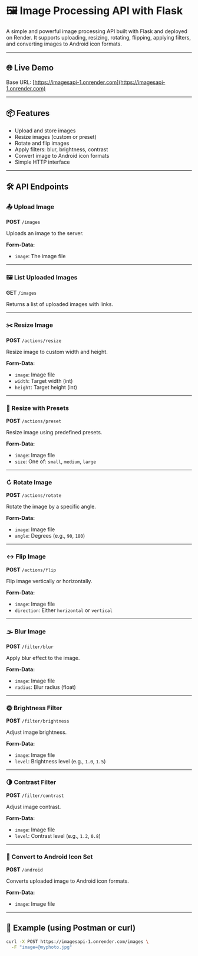 # 🖼️ Image Processing API with Flask

A simple and powerful image processing API built with Flask and deployed on Render. It supports uploading, resizing, rotating, flipping, applying filters, and converting images to Android icon formats.

---

## 🌐 Live Demo

Base URL: [https://imagesapi-1.onrender.com](https://imagesapi-1.onrender.com)

---

## 📦 Features

- Upload and store images
- Resize images (custom or preset)
- Rotate and flip images
- Apply filters: blur, brightness, contrast
- Convert image to Android icon formats
- Simple HTTP interface

---

## 🛠️ API Endpoints

### 📤 Upload Image

**POST** `/images`

Uploads an image to the server.

**Form-Data:**

- `image`: The image file

---

### 🖼️ List Uploaded Images

**GET** `/images`

Returns a list of uploaded images with links.

---

### ✂️ Resize Image

**POST** `/actions/resize`

Resize image to custom width and height.

**Form-Data:**

- `image`: Image file
- `width`: Target width (int)
- `height`: Target height (int)

---

### 📏 Resize with Presets

**POST** `/actions/preset`

Resize image using predefined presets.

**Form-Data:**

- `image`: Image file
- `size`: One of: `small`, `medium`, `large`

---

### ↻ Rotate Image

**POST** `/actions/rotate`

Rotate the image by a specific angle.

**Form-Data:**

- `image`: Image file
- `angle`: Degrees (e.g., `90`, `180`)

---

### ↔️ Flip Image

**POST** `/actions/flip`

Flip image vertically or horizontally.

**Form-Data:**

- `image`: Image file
- `direction`: Either `horizontal` or `vertical`

---

### 🌫️ Blur Image

**POST** `/filter/blur`

Apply blur effect to the image.

**Form-Data:**

- `image`: Image file
- `radius`: Blur radius (float)

---

### 🌞 Brightness Filter

**POST** `/filter/brightness`

Adjust image brightness.

**Form-Data:**

- `image`: Image file
- `level`: Brightness level (e.g., `1.0`, `1.5`)

---

### 🌗 Contrast Filter

**POST** `/filter/contrast`

Adjust image contrast.

**Form-Data:**

- `image`: Image file
- `level`: Contrast level (e.g., `1.2`, `0.8`)

---

### 🤖 Convert to Android Icon Set

**POST** `/android`

Converts uploaded image to Android icon formats.

**Form-Data:**

- `image`: Image file

---

## 🧪 Example (using Postman or curl)

```bash
curl -X POST https://imagesapi-1.onrender.com/images \
  -F "image=@myphoto.jpg"
```
